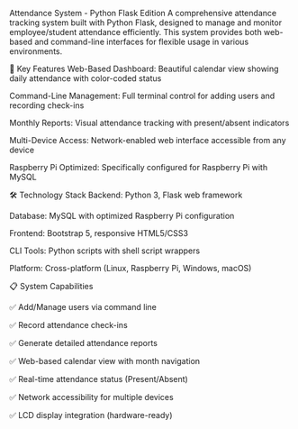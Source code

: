 Attendance System - Python Flask Edition
A comprehensive attendance tracking system built with Python Flask, designed to manage and monitor employee/student attendance efficiently. This system provides both web-based and command-line interfaces for flexible usage in various environments.

🚀 Key Features
Web-Based Dashboard: Beautiful calendar view showing daily attendance with color-coded status

Command-Line Management: Full terminal control for adding users and recording check-ins

Monthly Reports: Visual attendance tracking with present/absent indicators

Multi-Device Access: Network-enabled web interface accessible from any device

Raspberry Pi Optimized: Specifically configured for Raspberry Pi with MySQL

🛠️ Technology Stack
Backend: Python 3, Flask web framework

Database: MySQL with optimized Raspberry Pi configuration

Frontend: Bootstrap 5, responsive HTML5/CSS3

CLI Tools: Python scripts with shell script wrappers

Platform: Cross-platform (Linux, Raspberry Pi, Windows, macOS)

📋 System Capabilities

✅ Add/Manage users via command line

✅ Record attendance check-ins

✅ Generate detailed attendance reports

✅ Web-based calendar view with month navigation

✅ Real-time attendance status (Present/Absent)

✅ Network accessibility for multiple devices

✅ LCD display integration (hardware-ready)
